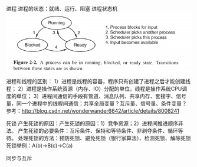 进程
进程的状态：就绪、运行、阻塞
进程状态机
  ![image](https://github.com/everything321/Job-Interview-Afterthoughts-By-YorkTsai/blob/master/ebook/image/ProcessState.png)
进程和线程的区别：
1）进程是线程的容器，程序只有创建了进程之后才能创建线程；
2）进程是操作系统资源（内存、IO）分配的单位，线程是操作系统CPU调度的单位；
3）进程间通信的手段有管道、消息队列、共享内存、套接字、信号量，同一个进程中的线程间通信：共享全局变量？互斥量、信号量、条件变量？
参考：http://blog.csdn.net/wonderwander6642/article/details/8008241

死锁
产生死锁的原因：产生死锁的原因：1）竞争资源；2）进程间推进顺序非法。
产生死锁的必要条件：互斥条件、保持和等待条件、非剥夺条件、循环等待。
处理死锁的方法：预防死锁、避免死锁（银行家算法）、检测死锁、解除死锁
死锁举例：A(b)->B(c)->C(a) 

同步与互斥
